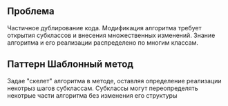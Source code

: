 ## Проблема

Частичное дублирование кода. Модификация алгоритма требует открытия субклассов и внесения множественных изменений. Знание алгоритма и его реализации распределено по многим классам.

## Паттерн Шаблонный метод

Задае "скелет" алгоритма в методе, оставляя определение реализации некотрыз шагов субклассам. Субклассы могут переопределять некотрые части алгоритма без изменения его структуры